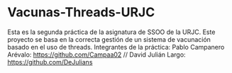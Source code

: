 # Vacunas-Threads-URJC
Esta es la segunda práctica de la asignatura de SSOO de la URJC. Este proyecto se basa en la correcta gestión de un sistema de vacunación basado en el uso de threads. Integrantes de la práctica: Pablo Campanero Arévalo: https://github.com/Campaa02 // David Julián Largo: https://github.com/DeJulians
